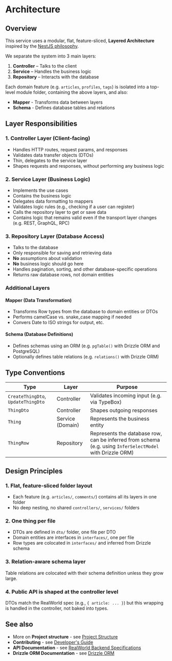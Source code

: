 # Architecture

## Overview

This service uses a modular, flat, feature-sliced, **Layered Architecture** inspired by the [NestJS philosophy](https://docs.nestjs.com/#philosophy).

We separate the system into 3 main layers:

1.	**Controller** – Talks to the client
2.	**Service** – Handles the business logic
3.	**Repository** – Interacts with the database

Each domain feature (e.g. `articles`, `profiles`, `tags`) is isolated into a top-level module folder, containing the above layers, and also:

* **Mapper** - Transforms data between layers
* **Schema** - Defines database tables and relations

## Layer Responsibilities

### 1. Controller Layer (Client-facing)

- Handles HTTP routes, request params, and responses
- Validates data transfer objects (DTOs)
- Thin, delegates to the service layer
- Shapes requests and responses, without performing any business logic

### 2. Service Layer (Business Logic)

- Implements the use cases
- Contains the business logic
- Delegates data formatting to mappers
- Validates logic rules (e.g., checking if a user can register)
- Calls the repository layer to get or save data
- Contains logic that remains valid even if the transport layer changes (e.g. REST, GraphQL, RPC)

### 3. Repository Layer (Database Access)

- Talks to the database
- Only responsible for saving and retrieving data
- **No** assumptions about validation
- **No** business logic should go here
- Handles pagination, sorting, and other database-specific operations
- Returns raw database rows, not domain entities

### Additional Layers

#### Mapper (Data Transformation)

- Transforms Row types from the database to domain entities or DTOs
- Performs camelCase vs. snake_case mapping if needed
- Convers Date to ISO strings for output, etc.

#### Schema (Database Definitions)

- Defines schemas using an ORM (e.g. `pgTable()` with Drizzle ORM and PostgreSQL)
- Optionally defines table relations (e.g. `relations()` with Drizzle ORM)

## Type Conventions

| Type                                                | Layer | Purpose                                        |
| --------------------------------------------------- | ----- | ---------------------------------------------- |
| `CreateThingDto`, `UpdateThingDto` | Controller       | Validates incoming input (e.g. via TypeBox)                   |
| `ThingDto`                                             | Controller              | Shapes outgoing responses          |
| `Thing`                                              | Service (Domain)       | Represents the business entity |
| `ThingRow`                                           | Repository            | Represents the database row, can be inferred from schema (e.g. using `InferSelectModel` with Drizzle ORM) |

## Design Principles

### 1. Flat, feature-sliced folder layout

* Each feature (e.g. `articles/`, `comments/`) contains all its layers in one folder
* No deep nesting, no shared `controllers/`, `services/` folders

### 2. One thing per file

* DTOs are defined in `dto/` folder, one file per DTO
* Domain entities are interfaces in `interfaces/`, one per file
* Row types are colocated in `interfaces/` and inferred from Drizzle schema

### 3. Relation-aware schema layer

Table relations are colocated with their schema definition unless they grow large.

### 4. Public API is shaped at the controller level

DTOs match the RealWorld spec (e.g., `{ article: ... }`) but this wrapping is handled in the controller, not baked into types.

## See also

- More on **Project structure** - see [Project Structure](#PROJECT_STRUCTURE.md)
- **Contributing** - see [Developer's Guide](CONTRIBUTING.md)
- **API Documentation** - see [RealWorld Backend Specifications](https://realworld-docs.netlify.app/specifications/backend/introduction/)
- **Drizzle ORM Documentation** - see [Drizzle ORM](https://orm.drizzle.team/)